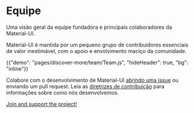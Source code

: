 # Equipe

<p class="description">Uma visão geral da equipe fundadora e principais colaboradores da Material-UI.</p>

Material-UI é mantida por um pequeno grupo de contribuidores essenciais de valor inestimável, com o apoio e envolvimento maciço da comunidade.

{{"demo": "pages/discover-more/team/Team.js", "hideHeader": true, "bg": "inline"}}

Colabore com o desenvolvimento de Material-UI [abrindo uma issue](https://github.com/Foso/material-ui/issues/new) ou enviando um pull request. Leia as [diretrizes de contribuição](https://github.com/Foso/material-ui/blob/master/CONTRIBUTING.md) para informações sobre como nós desenvolvemos.

[Join and support the project!](/getting-started/faq/#material-ui-is-awesome-how-can-i-support-the-project)
